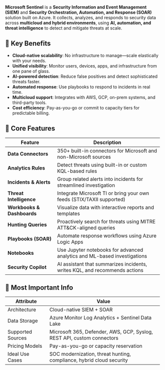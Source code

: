 **Microsoft Sentinel** is a **Security Information and Event Management (SIEM)** and **Security Orchestration, Automation, and Response (SOAR)** solution built on Azure. It collects, analyzes, and responds to security data across **multicloud and hybrid environments**, using **AI, automation, and threat intelligence** to detect and mitigate threats at scale.

## 🚀 Key Benefits

- **Cloud-native scalability**: No infrastructure to manage—scale elastically with your needs.
- **Unified visibility**: Monitor users, devices, apps, and infrastructure from one pane of glass.
- **AI-powered detection**: Reduce false positives and detect sophisticated threats faster.
- **Automated response**: Use playbooks to respond to incidents in real time.
- **Multicloud support**: Integrates with AWS, GCP, on-prem systems, and third-party tools.
- **Cost efficiency**: Pay-as-you-go or commit to capacity tiers for predictable billing.

## 🔧 Core Features

| Feature                    | Description                                                                |
| -------------------------- | -------------------------------------------------------------------------- |
| **Data Connectors**        | 350+ built-in connectors for Microsoft and non-Microsoft sources           |
| **Analytics Rules**        | Detect threats using built-in or custom KQL-based rules                    |
| **Incidents & Alerts**     | Group related alerts into incidents for streamlined investigation          |
| **Threat Intelligence**    | Integrate Microsoft TI or bring your own feeds (STIX/TAXII supported)      |
| **Workbooks & Dashboards** | Visualize data with interactive reports and templates                      |
| **Hunting Queries**        | Proactively search for threats using MITRE ATT&CK-aligned queries          |
| **Playbooks (SOAR)**       | Automate response workflows using Azure Logic Apps                         |
| **Notebooks**              | Use Jupyter notebooks for advanced analytics and ML-based investigations   |
| **Security Copilot**       | AI assistant that summarizes incidents, writes KQL, and recommends actions |

## 📌 Most Important Info

|Attribute|Value|
|---|---|
|Architecture|Cloud-native SIEM + SOAR|
|Data Storage|Azure Monitor Log Analytics + Sentinel Data Lake|
|Supported Sources|Microsoft 365, Defender, AWS, GCP, Syslog, REST API, custom connectors|
|Pricing Models|Pay-as-you-go or capacity reservation|
|Ideal Use Cases|SOC modernization, threat hunting, compliance, hybrid cloud security|


